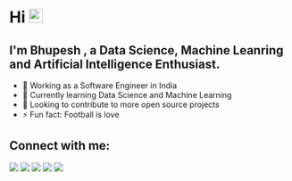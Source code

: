 # Hi <img src="https://media.giphy.com/media/hvRJCLFzcasrR4ia7z/giphy.gif" width="25px">
## I'm Bhupesh , a Data Science, Machine Leanring and Artificial Intelligence Enthusiast.

- 🌱 Working as a Software Engineer in India
- 📕 Currently learning Data Science and Machine Learning
- 👯 Looking to contribute to more open source projects
- ⚡ Fun fact: Football is love

## Connect with me:

<a href="mailto:bhupeshmahara@gmail.com"><img src="https://img.shields.io/badge/-Gmail-D14836?style=for-the-badge&logo=Gmail&logoColor=white"></img></a>
<a href="https://twitter.com/bhupeshmahara_/"><img src="https://img.shields.io/badge/-Twitter-1DA1F2?style=for-the-badge&logo=Twitter&logoColor=white"></img></a>
<a href="https://www.linkedin.com/in/bhupeshmahara/"><img src="https://img.shields.io/badge/-LinkedIn-0077B5?style=for-the-badge&logo=Linkedin&logoColor=white"></img></a>
<a href="https://github.com/bhupeshmahara"><img src="https://img.shields.io/badge/github-%23121011.svg?style=for-the-badge&logo=github&logoColor=white" /></a>
<a href="https://www.kaggle.com/frostyv/"><img src="https://img.shields.io/badge/Kaggle-035a7d?style=for-the-badge&logo=kaggle&logoColor=white" /></a>
